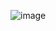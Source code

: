 ![image](https://user-images.githubusercontent.com/104709795/180587138-a920047b-ef1e-46ec-89f1-be98aa1b7046.png)


